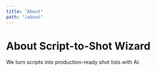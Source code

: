 ```yaml
---
title: "About"
path: "/about"
---
```

# About Script-to-Shot Wizard

We turn scripts into production-ready shot lists with AI.
